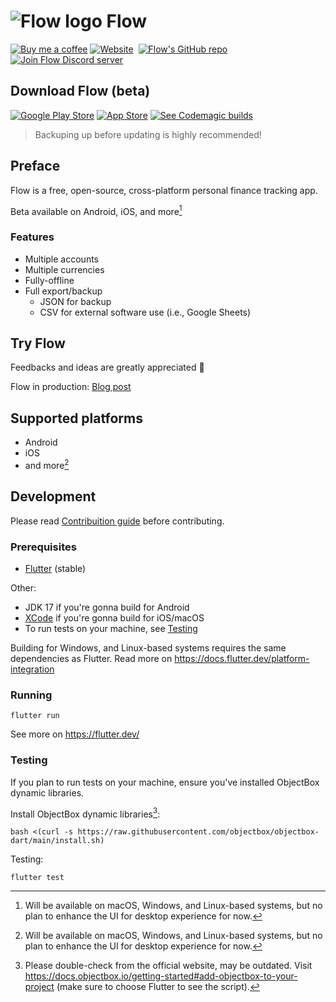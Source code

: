 # ![Flow logo](logo@32.png) Flow

[![Buy me a coffee](https://img.shields.io/badge/buy_me_a_coffee-sadespresso-f5ccff?logo=buy-me-a-coffee&logoColor=white&style=for-the-badge)](https://buymeacoffee.com/sadespresso)
[![Website](https://img.shields.io/badge/Website-flow.gege.mn-f5ccff?style=for-the-badge)](https://flow.gege.mn)&nbsp;
[![Flow's GitHub repo](https://img.shields.io/badge/GitHub-flow--mn/flow-f5ccff?logo=github&logoColor=white&style=for-the-badge)](https://github.com/flow-mn/flow)&nbsp;
[![Join Flow Discord server](https://img.shields.io/badge/Discord-Flow-f5ccff?logo=discord&logoColor=white&style=for-the-badge)](https://discord.gg/Ndh9VDeZa4)

## Download Flow (beta)

[![Google Play Store](https://img.shields.io/badge/Google_Play_Store-beta-f5ccff?logo=google-play&logoColor=white&style=for-the-badge)](https://play.google.com/store/apps/details?id=mn.flow.flow)
[![App Store](https://img.shields.io/badge/App_Store-beta-f5ccff?logo=appstore&logoColor=white&style=for-the-badge)](https://apps.apple.com/mn/app/flow-expense-tracker/id6477741670)
[![See Codemagic builds](https://img.shields.io/badge/CodeMagic-see_builds-f5ccff?logo=codemagic&logoColor=white&style=for-the-badge)](https://codemagic.io/apps/65950ed30591c25df05b5613/65950ed30591c25df05b5612/latest_build)

> Backuping up before updating is highly recommended!

## Preface

Flow is a free, open-source, cross-platform personal finance tracking app.

Beta available on Android, iOS, and more[^1]

### Features

* Multiple accounts
* Multiple currencies
* Fully-offline
* Full export/backup
  * JSON for backup
  * CSV for external software use (i.e., Google Sheets)

## Try Flow

Feedbacks and ideas are greatly appreciated 🌟

Flow in production: [Blog post](https://blog.gege.mn/publishing-flow-to-production-20250104?showSharer=true)

## Supported platforms

* Android
* iOS
* and more[^1]

## Development

Please read [Contribuition guide](./CONTRIBUTING.md) before contributing.

### Prerequisites

* [Flutter](https://flutter.dev/) (stable)

Other:

* JDK 17 if you're gonna build for Android
* [XCode](https://developer.apple.com/xcode/) if you're gonna build for iOS/macOS
* To run tests on your machine, see [Testing](#testing)

Building for Windows, and Linux-based systems requires the same dependencies
as Flutter. Read more on <https://docs.flutter.dev/platform-integration>

### Running

`flutter run`

See more on <https://flutter.dev/>

### Testing

If you plan to run tests on your machine, ensure you've installed ObjectBox
dynamic libraries.

Install ObjectBox dynamic libraries[^2]:

`bash <(curl -s https://raw.githubusercontent.com/objectbox/objectbox-dart/main/install.sh)`

Testing:

`flutter test`

[^1]: Will be available on macOS, Windows, and Linux-based systems, but no plan
to enhance the UI for desktop experience for now.

[^2]: Please double-check from the official website, may be outdated. Visit
<https://docs.objectbox.io/getting-started#add-objectbox-to-your-project>
(make sure to choose Flutter to see the script).
